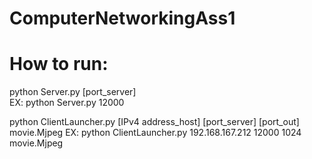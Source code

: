 # ComputerNetworkingAss1
# How to run:
python Server.py [port_server]  
EX: python Server.py 12000

python ClientLauncher.py [IPv4 address_host] [port_server] [port_out] movie.Mjpeg
EX: python ClientLauncher.py 192.168.167.212 12000 1024 movie.Mjpeg
